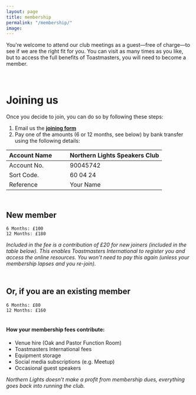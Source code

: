 ```yaml
---
layout: page
title: membership
permalink: "/membership/"
image: 
---
```



You're  welcome to attend our club meetings as a guest—free of charge—to see if we are the right fit for you. You can visit as many times as you like, but to access the full benefits of Toastmasters, you will need to become a member.

# <br/> **Joining us**

Once you decide to join, you can do so by following these steps: 

1. Email us the [**joining form**]("/membershipform/")
2. Pay one of the amounts (6 or 12 months, see below) by bank transfer using the following details:

|Account Name &ensp; &emsp;|Northern Lights Speakers Club|
| ------------- | ------------- |
| Account No.  | 90045742 |
| Sort Code.  | 60 04 24 |
| Reference | Your Name |

## <br/> **New member**

```
6 Months: £100 
12 Months: £180 
```
_Included in the fee is a contribution of £20 for new joiners (included in the table below). This enables Toastmasters International to register you and access the online resources.
You won’t need to pay this again (unless your membership lapses and you re-join)._

## <br/> **Or, if you are an existing member**
```
6 Months: £80
12 Months: £160
```
#### <br/> How your membership fees contribute:

- Venue hire (Oak and Pastor Function Room)
- Toastmasters International fees
- Equipment storage
- Social media subscriptions (e.g. Meetup)
- Occasional guest speakers

*Northern Lights doesn’t make a profit from membership dues, everything goes back into running the club.*
